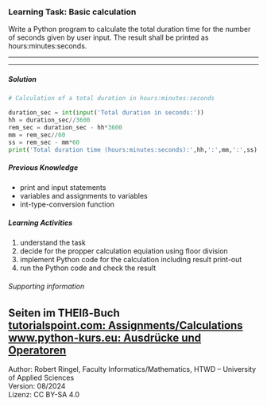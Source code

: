 ### Learning Task: Basic calculation

Write a Python program to calculate the total duration time for the number of seconds given by user input.
The result shall be printed as hours:minutes:seconds.

---------------------------------------
---------------------------------------

##### Solution

``` python
# Calculation of a total duration in hours:minutes:seconds

duration_sec = int(input('Total duration in seconds:'))
hh = duration_sec//3600
rem_sec = duration_sec - hh*3600
mm = rem_sec//60
ss = rem_sec - mm*60
print('Total duration time (hours:minutes:seconds):',hh,':',mm,':',ss)
```

##### Previous Knowledge

- print and input statements
- variables and assignments to variables
- int-type-conversion function

##### Learning Activities

1) understand the task
2) decide for the propper calculation equiation using floor division
3) implement Python code for the calculation including result print-out
4) run the Python code and check the result


###### Supporting information

Seiten im THEIß-Buch  
[tutorialspoint.com: Assignments/Calculations](https://www.tutorialspoint.com/python/python_assignment_operators.htm)  
[www.python-kurs.eu: Ausdrücke und Operatoren](https://www.python-kurs.eu/python3_operatoren.php)  
----
[//]: # "Learning objective: Understanding of variables, calculation and result printing"
[//]: # "Topic: variables, calculations, printing"
[//]: # "Complexity: 2 - normal"
[//]: # "Task type: conventional task"

Author: Robert Ringel, Faculty Informatics/Mathematics, HTWD – University of Applied Sciences  
Version: 08/2024            
Lizenz: CC BY-SA 4.0
